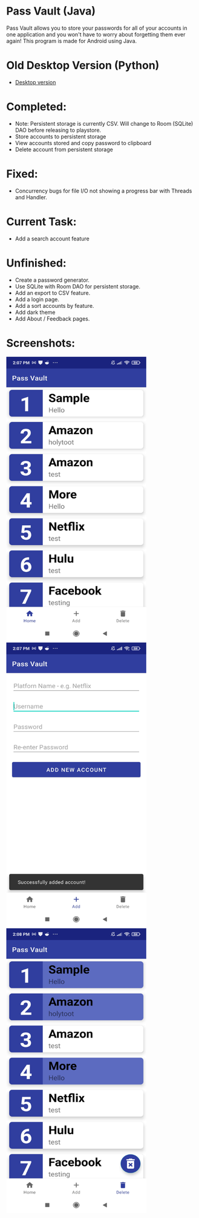 # Pass Vault (Java)
Pass Vault allows you to store your passwords for all of your accounts in one application and you won't have to worry about forgetting them ever again! This program is made for Android using Java. 

# Old Desktop Version (Python)
- [Desktop version](https://github.com/justvinny/tk_PassVolt)

# Completed:
- Note: Persistent storage is currently CSV. Will change to Room (SQLite) DAO before releasing to playstore.
- Store accounts to persistent storage 
- View accounts stored and copy password to clipboard
- Delete account from persistent storage

# Fixed:
- Concurrency bugs for file I/O not showing a progress bar with Threads and Handler. 

# Current Task:
- Add a search account feature

# Unfinished:
- Create a password generator.
- Use SQLite with Room DAO for persistent storage.
- Add an export to CSV feature.
- Add a login page.
- Add a sort accounts by feature.
- Add dark theme
- Add About / Feedback pages.

# Screenshots:
<img src="https://github.com/justvinny/pass-vault-java-android/blob/main/Screenshots/home.jpg" alt="Home Screenshot" width="370" height="750">

<img src="https://github.com/justvinny/pass-vault-java-android/blob/main/Screenshots/add_account.jpg" alt="Add Account Screenshot" width="370" height="750">

<img src="https://github.com/justvinny/pass-vault-java-android/blob/main/Screenshots/delete_account.jpg" alt="Delete Account Screenshot" width="370" height="750">
